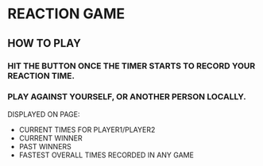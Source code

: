 # **REACTION GAME**
## HOW TO PLAY 
### HIT THE BUTTON ONCE THE TIMER STARTS TO RECORD YOUR REACTION TIME. 
### PLAY AGAINST YOURSELF, OR ANOTHER PERSON LOCALLY.
DISPLAYED ON PAGE:
- CURRENT TIMES FOR PLAYER1/PLAYER2
- CURRENT WINNER
- PAST WINNERS
- FASTEST OVERALL TIMES RECORDED IN ANY GAME
